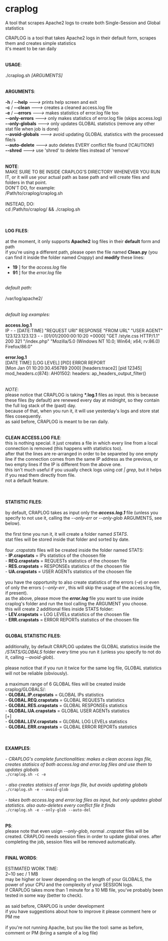 # craplog
A tool that scrapes Apache2 logs to create both Single-Session and Global statistics


CRAPLOG is a tool that takes Apache2 logs in their default form, scrapes them and creates simple statistics<br>
it's meant to be ran daily
<br>
<br>
<br>
<b>USAGE</b>:<br>
<br>
./craplog.sh <i>[ARGUMENTS]</i><br>
<br>
<br>
<b>ARGUMENTS</b>:<br>
<br>
<b>-h</b> / <b>--help</b> <i>---></i> prints help screen and exit<br>
<b>-c</b> / <b>--clean</b> <i>---></i> creates a cleaned access.log file<br>
<b>-e</b> / <b>--errors</b> <i>---></i> makes statistics of error.log file too<br>
<b>--only-errors</b> <i>---></i> only makes statistics of error.log file (skips access.log)<br>
<b>--only-globals</b> <i>---></i> only updates GLOBAL statistics (remove any other stat file when job is done)<br>
<b>--avoid-globals</b> <i>---></i> avoid updating GLOBAL statistics with the processed file/s<br>
<b>--auto-delete</b> <i>---></i> auto deletes EVERY conflict file found (!CAUTION!)<br>
<b>--shred</b> <i>---></i> use 'shred' to delete files instead of 'remove'<br>
<br>
<br>
<b>NOTE</b>:<br>
MAKE SURE TO BE INSIDE CRAPLOG'S DIRECTORY WHENEVER YOU RUN IT, or it will use your actual path as base path and will create files and folders in that point.<br>
DON'T DO, for example:<br>
	/Path/to/craplog/craplog.sh<br>
<br>
INSTEAD, DO:<br>
	cd /Path/to/craplog/ && ./craplog.sh<br>
<br>
<br>
<br>
<b>LOG FILES</b>:<br>
<br>
at the moment, it only supports <b>Apache2</b> log files in their <b>default</b> form and path<br>
if you're using a different path, please open the file named <b>Clean.py</b> (you can find it inside the folder named <i>Crappy</i>) and <b>modify</b> these lines:<br>
- <b>19</b> ] for the <i>access.log</i> file<br>
- <b>91</b> ] for the <i>error.log</i> file<br>
<br>
<i>default path:</i><br>
<br>
/var/log/apache2/<br>
<br>
<br>
<i>default log examples:</i><br>
<br>
<b>access.log.1</b><br>
IP - - [DATE:TIME] "REQUEST URI" RESPONSE "FROM URL" "USER AGENT"<br>
123.123.123.123 - - [01/01/2000:00:10:20 +0000] "GET /style.css HTTP/1.1" 200 321 "/index.php" "Mozilla/5.0 (Windows NT 10.0; Win64; x64; rv:86.0) Firefox/86.0"<br>
<br>
<b>error.log.1</b><br>
[DATE TIME] [LOG LEVEL] [PID] ERROR REPORT<br>
[Mon Jan 01 10:20:30.456789 2000] [headers:trace2] [pid 12345] mod_headers.c(874): AH01502: headers: ap_headers_output_filter()<br>
<br>
<br>
<i>NOTE</i>:<br>
please notice that CRAPLOG is taking <b>*.log.1</b> files as input. this is because these files (by default) are renewed every day at midnight, so they contain the full log stack of the (past) day.<br>
because of that, when you run it, it will use yesterday's logs and store stat files cosequently.<br>
as said before, CRAPLOG is meant to be ran daily. <br>
<br>
<br>
<b>CLEAN ACCESS.LOG FILE</b>:<br>
this is nothing special. it just creates a file in which every line from a local connection is removed (this happens with statistics too).<br>
after that the lines are re-arranged in order to be separeted by one empty line if the connection comes from the same IP address as the previous, or two empty lines if the IP is different from the above one.<br>
this isn't much useful if you usually check logs using <i>cat | grep</i>, but it helps if you read them directly from file.<br>
not a default feature.<br>
<br>
<br>
<br>
<b>STATISTIC FILES</b>:<br>
<br>
by default, CRAPLOG takes as input only the <b><i>access.log.1</i></b> file (unless you specify to not use it, calling the <i>--only-err</i> or <i>--only-glob</i> ARGUMENTS, see below).<br>
<br>
the first time you run it, it will create a folder named <i>STATS</i>.<br>
stat files will be stored inside that folder and sorted by date.<br>
<br>
four <i>.crapstats</i> files will be created inside the folder named STATS:<br>
- <b>IP.crapstats</b> = IPs statistics of the choosen file<br>
- <b>REQ.crapstats</b> = REQUESTs statistics of the choosen file<br>
- <b>RES.crapstats</b> = RESPONSEs statistics of the choosen file<br>
- <b>UA.crapstats</b> = USER AGENTs statistics of the choosen file<br>
<br>
you have the opportunity to also create statistics of the errors (<i>-e</i>) or even of only the errors (<i>--only-err</i> , this will skip the usage of the access.log file, if present).<br>
as the above, please move the <b><i>error.log</i></b> file you want to use inside craplog's folder and run the tool calling the ARGUMENT you choose.<br>
this will create 2 additional files inside STATS folder:<br>
- <b>LEV.crapstats</b> = LOG LEVELs statistics of the choosen file<br>
- <b>ERR.crapstats</b> = ERROR REPORTs statistics of the choosen file<br>
<br>
<br>
<b>GLOBAL STATISTIC FILES</b>:<br>
<br>
additionally, by default CRAPLOG updates the GLOBAL statistics inside the <i>/STATS/GLOBALS</i> folder every time you run it (unless you specify to not do it, calling <i>--avoid-glob</i>).<br>
<br>
please notice that if you run it twice for the same log file, GLOBAL statistics will not be reliable (obviously).<br>
<br>
a maximum range of 6 GLOBAL files will be created inside craplog/GLOBALS/:<br>
- <b>GLOBAL.IP.crapstats</b> = GLOBAL IPs statistics<br>
- <b>GLOBAL.REQ.crapstats</b> = GLOBAL REQUESTs statistics<br>
- <b>GLOBAL.RES.crapstats</b> = GLOBAL RESPONSEs statistics<br>
- <b>GLOBAL.UA.crapstats</b> = GLOBAL USER AGENTs statistics<br>
[+]<br>
- <b>GLOBAL.LEV.crapstats</b> = GLOBAL LOG LEVELs statistics<br>
- <b>GLOBAL.ERR.crapstats</b> = GLOBAL ERROR REPORTs statistics<br>
<br>
<br>
<br>
<b>EXAMPLES</b>:<br>
<br>
<i>- CRAPLOG's complete functionalities: makes a clean access logs file, creates statisics of both access.log and error.log files and use them to updates globals</i><br>
<code>./craplog.sh -c -e</code><br>
<br>
<i>- also creates statisics of error logs file, but avoids updating globals</i><br>
<code>./craplog.sh -e --avoid-glob</code><br>
<br>
<i>- takes both access.log and error.log files as input, but only updates global statistics. also auto-deletes every conflict file it finds</i><br>
<code>./craplog.sh -e --only-glob --auto-del</code><br>
<br>
<br>
<b>PS</b>:<br>
please note that even usign <i>--only-glob</i>, normal <i>.crapstat</i> files will be created. CRAPLOG needs session files in order to update global ones. after completing the job, session files will be removed automatically.<br>
<br>
<br>
<b>FINAL WORDS</b>:<br>
<br>
ESTIMATED WORK TIME:<br>
2~10 sec / 1 MB<br>
may be higher or lower depending on the length of your GLOBALS, the power of your CPU and the complexity of your SESSION logs.<br>
if CRAPLOG takes more than 1 minute for a 10 MB file, you've probably been tested in some way (better to check).<br>
<br>
as said before, CRAPLOG is under development<br>
if you have suggestions about how to improve it please comment here or PM me<br>
<br>
if you're not running Apache, but you like the tool: same as before, comment or PM (bring a sample of a log file)<br>
